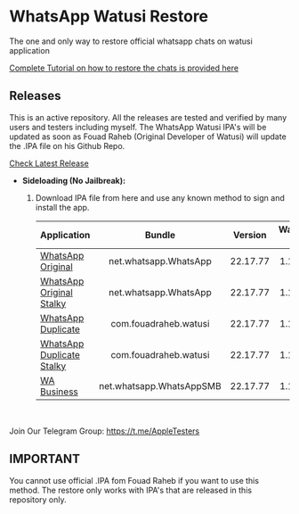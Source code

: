 [original]: https://github.com/iammanpreetsingh/WhatsApp-Watusi-Restore/releases/download/v22.17.77/WhatsApp.Original.v22.17.77.-.@thisismanpreets.ipa
[original-stalky]: https://github.com/iammanpreetsingh/WhatsApp-Watusi-Restore/releases/download/v22.17.77/WhatsApp.Original.Stalky.v22.17.77.-.@thisismanpreets.ipa
[duplicate]: https://github.com/iammanpreetsingh/WhatsApp-Watusi-Restore/releases/download/v22.17.77/WhatsApp.Duplicate.v22.17.77.-.@thisismanpreets.ipa
[duplicate-stalky]: https://github.com/iammanpreetsingh/WhatsApp-Watusi-Restore/releases/download/v22.17.77/WhatsApp.Duplicate.Stalky.v22.17.77.-.@thisismanpreets.ipa
[business]: https://github.com/iammanpreetsingh/WhatsApp-Watusi-Restore/releases/download/v22.17.77/_WA.Business.v22.17.77.-.@thisismanpreets.ipa

# WhatsApp Watusi Restore

The one and only way to restore official whatsapp chats on watusi application

[Complete Tutorial on how to restore the chats is provided here](https://bit.ly/Watusi-Manpreet)


## Releases

This is an active repository. All the releases are tested and verified by many users and testers including myself. 
The WhatsApp Watusi IPA's will be updated as soon as Fouad Raheb (Original Developer of Watusi) will update the .IPA file on his Github Repo. 

[Check Latest Release](https://github.com/iammanpreetsingh/WhatsApp-Watusi-Restore/releases/latest)

* **Sideloading (No Jailbreak):** 

    1. Download IPA file from here and use any known method to sign and install the app.

        | Application | Bundle | Version | Watusi 3 | Stalky |
        | ------------------ |:---------:|:------:|:------:|:------:|
        | [WhatsApp Original][original] | net.whatsapp.WhatsApp | 22.17.77 | 1.1.35 | - |
        | [WhatsApp Original Stalky][original-stalky] | net.whatsapp.WhatsApp | 22.17.77 | 1.1.35 | 4.1.14 |
        | [WhatsApp Duplicate][duplicate] | com.fouadraheb.watusi | 22.17.77 | 1.1.35 | - |
        | [WhatsApp Duplicate Stalky][duplicate-stalky] | com.fouadraheb.watusi | 22.17.77 | 1.1.35 | 4.1.14 |
        | [WA Business][business] | net.whatsapp.WhatsAppSMB | 22.17.77 | 1.1.35 | - |
        

&nbsp;

Join Our Telegram Group: https://t.me/AppleTesters


## IMPORTANT

You cannot use official .IPA fom Fouad Raheb if you want to use this method. The restore only works with IPA's that are released in this repository only. 
